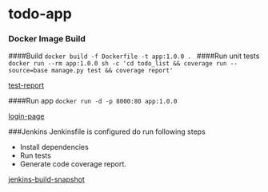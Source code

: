 # todo-app

### Docker Image Build
####Build
```docker build -f Dockerfile -t app:1.0.0 . ```
####Run unit tests
```docker run --rm app:1.0.0 sh -c 'cd todo_list && coverage run --source=base manage.py test && coverage report'```

[test-report](media/coverage-report.png)

####Run app
```docker run -d -p 8000:80 app:1.0.0```

[login-page](media/login-page.png)

###Jenkins
Jenkinsfile is configured do run following steps
* Install dependencies
* Run tests
* Generate code coverage report.

[jenkins-build-snapshot](media/jenkins-build-snapshot.png)
